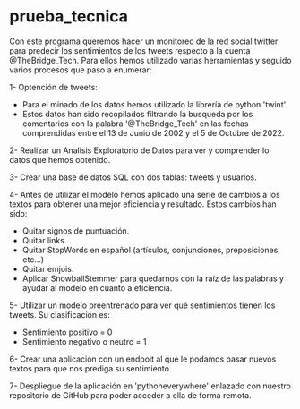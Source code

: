 # prueba_tecnica

Con este programa queremos hacer un monitoreo de la red social twitter para predecir los sentimientos de los tweets respecto a la cuenta @TheBridge_Tech.
Para ellos hemos utilizado varias herramientas y seguido varios procesos que paso a enumerar:

1- Optención de tweets:
  - Para el minado de los datos hemos utilizado la librería de python 'twint'.
  - Estos datos han sido recopilados filtrando la busqueda por los comentarios con la palabra '@TheBridge_Tech' en las fechas comprendidas entre el 13 de Junio de 2002 y el 5 de Octubre de 2022.
    
2- Realizar un Analisis Exploratorio de Datos para ver y comprender lo datos que hemos obtenido.
    
3- Crear una base de datos SQL con dos tablas: tweets y usuarios.

4- Antes de utilizar el modelo hemos aplicado una serie de cambios a los textos para obtener una mejor eficiencia y resultado. Estos cambios han sido:
  - Quitar signos de puntuación.
  - Quitar links.
  - Quitar StopWords en español (artículos, conjunciones, preposiciones, etc...)
  - Quitar emjois.
  - Aplicar SnowballStemmer para quedarnos con la raíz de las palabras y ayudar al modelo en cuanto a eficiencia.

5- Utilizar un modelo preentrenado para ver qué sentimientos tienen los tweets. Su clasificación es: 
  - Sentimiento positivo = 0
  - Sentimiento negativo o neutro = 1
  
6- Crear una aplicación con un endpoit al que le podamos pasar nuevos textos para que nos prediga su sentimiento.

7- Despliegue de la aplicación en 'pythoneverywhere' enlazado con nuestro repositorio de GitHub para poder acceder a ella de forma remota. 
